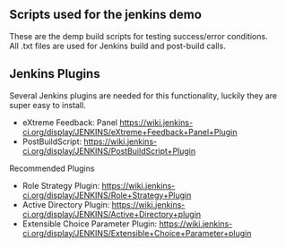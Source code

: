## Scripts used for the jenkins demo  
These are the demp build scripts for testing success/error conditions.  
All .txt files are used for Jenkins build and post-build calls.
  
## Jenkins Plugins
Several Jenkins plugins are needed for this functionality, luckily they are super easy to install.  

- eXtreme Feedback: Panel https://wiki.jenkins-ci.org/display/JENKINS/eXtreme+Feedback+Panel+Plugin
- PostBuildScript:  https://wiki.jenkins-ci.org/display/JENKINS/PostBuildScript+Plugin   
   
Recommended Plugins
- Role Strategy Plugin: https://wiki.jenkins-ci.org/display/JENKINS/Role+Strategy+Plugin
- Active Directory Plugin: https://wiki.jenkins-ci.org/display/JENKINS/Active+Directory+plugin  
- Extensible Choice Parameter Plugin: https://wiki.jenkins-ci.org/display/JENKINS/Extensible+Choice+Parameter+plugin
